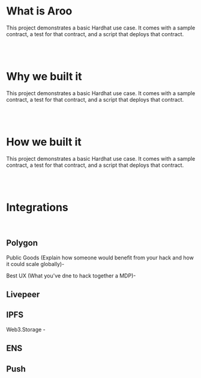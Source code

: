 # What is Aroo

This project demonstrates a basic Hardhat use case. It comes with a sample contract, a test for that contract, and a script that deploys that contract.

<br/>
<br/>

# Why we built it

This project demonstrates a basic Hardhat use case. It comes with a sample contract, a test for that contract, and a script that deploys that contract.

<br/>
<br/>

# How we built it

This project demonstrates a basic Hardhat use case. It comes with a sample contract, a test for that contract, and a script that deploys that contract.

<br/>
<br/>

# Integrations
<br/>

## Polygon
Public Goods (Explain how someone would benefit from your hack and how it could scale globally)-

Best UX (What you've dne to hack together a MDP)-

## Livepeer

## IPFS
Web3.Storage -

## ENS

## Push